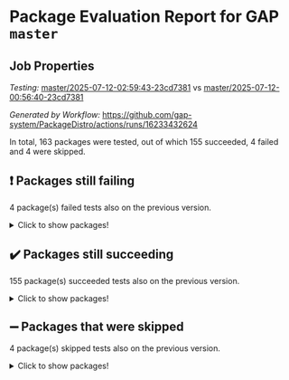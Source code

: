 # Package Evaluation Report for GAP `master`

## Job Properties

*Testing:* [master/2025-07-12-02:59:43-23cd7381](https://github.com/gap-system/PackageDistro/blob/data/reports/master/2025-07-12-02:59:43-23cd7381) vs [master/2025-07-12-00:56:40-23cd7381](https://github.com/gap-system/PackageDistro/blob/data/reports/master/2025-07-12-00:56:40-23cd7381)

*Generated by Workflow:* https://github.com/gap-system/PackageDistro/actions/runs/16233432624

In total, 163 packages were tested, out of which 155 succeeded, 4 failed and 4 were skipped.

## :exclamation: Packages still failing

4 package(s) failed tests also on the previous version.
<details><summary>Click to show packages!</summary>

- caratinterface 2.3.7 [(failure)](https://github.com/gap-system/PackageDistro/actions/runs/16233432624/job/45840238963)
- cryst 4.1.27 [(failure)](https://github.com/gap-system/PackageDistro/actions/runs/16233432624/job/45840238992)
- hapcryst 0.1.15 [(failure)](https://github.com/gap-system/PackageDistro/actions/runs/16233432624/job/45840239031)
- repsn 3.1.2 [(failure)](https://github.com/gap-system/PackageDistro/actions/runs/16233432624/job/45840239151)
</details>

## :heavy_check_mark: Packages still succeeding

155 package(s) succeeded tests also on the previous version.
<details><summary>Click to show packages!</summary>

- 4ti2interface 2024.11-01 [(success)](https://github.com/gap-system/PackageDistro/actions/runs/16233432624/job/45840238936)
- ace 5.7.0 [(success)](https://github.com/gap-system/PackageDistro/actions/runs/16233432624/job/45840238938)
- aclib 1.3.2 [(success)](https://github.com/gap-system/PackageDistro/actions/runs/16233432624/job/45840238937)
- agt 0.3.1 [(success)](https://github.com/gap-system/PackageDistro/actions/runs/16233432624/job/45840238941)
- alco 1.1.1 [(success)](https://github.com/gap-system/PackageDistro/actions/runs/16233432624/job/45840238942)
- alnuth 3.2.1 [(success)](https://github.com/gap-system/PackageDistro/actions/runs/16233432624/job/45840238939)
- anupq 3.3.1 [(success)](https://github.com/gap-system/PackageDistro/actions/runs/16233432624/job/45840238948)
- atlasrep 2.1.9 [(success)](https://github.com/gap-system/PackageDistro/actions/runs/16233432624/job/45840238943)
- autodoc 2025.05.09 [(success)](https://github.com/gap-system/PackageDistro/actions/runs/16233432624/job/45840238946)
- automata 1.16 [(success)](https://github.com/gap-system/PackageDistro/actions/runs/16233432624/job/45840238997)
- automgrp 1.3.3 [(success)](https://github.com/gap-system/PackageDistro/actions/runs/16233432624/job/45840238950)
- autpgrp 1.11.1 [(success)](https://github.com/gap-system/PackageDistro/actions/runs/16233432624/job/45840238951)
- cap 2025.07-02 [(success)](https://github.com/gap-system/PackageDistro/actions/runs/16233432624/job/45840238952)
- cddinterface 2025.06.24 [(success)](https://github.com/gap-system/PackageDistro/actions/runs/16233432624/job/45840238958)
- circle 1.6.6 [(success)](https://github.com/gap-system/PackageDistro/actions/runs/16233432624/job/45840238956)
- classicpres 1.22 [(success)](https://github.com/gap-system/PackageDistro/actions/runs/16233432624/job/45840238968)
- cohomolo 1.6.11 [(success)](https://github.com/gap-system/PackageDistro/actions/runs/16233432624/job/45840238981)
- congruence 1.2.7 [(success)](https://github.com/gap-system/PackageDistro/actions/runs/16233432624/job/45840238955)
- corefreesub 0.6 [(success)](https://github.com/gap-system/PackageDistro/actions/runs/16233432624/job/45840238969)
- corelg 1.57 [(success)](https://github.com/gap-system/PackageDistro/actions/runs/16233432624/job/45840238964)
- crime 1.6 [(success)](https://github.com/gap-system/PackageDistro/actions/runs/16233432624/job/45840238978)
- crisp 1.4.6 [(success)](https://github.com/gap-system/PackageDistro/actions/runs/16233432624/job/45840238977)
- crypting 0.10.6 [(success)](https://github.com/gap-system/PackageDistro/actions/runs/16233432624/job/45840238967)
- crystcat 1.1.10 [(success)](https://github.com/gap-system/PackageDistro/actions/runs/16233432624/job/45840238966)
- ctbllib 1.3.11 [(success)](https://github.com/gap-system/PackageDistro/actions/runs/16233432624/job/45840238983)
- cubefree 1.20 [(success)](https://github.com/gap-system/PackageDistro/actions/runs/16233432624/job/45840238975)
- curlinterface 2.4.2 [(success)](https://github.com/gap-system/PackageDistro/actions/runs/16233432624/job/45840238980)
- cvec 2.8.4 [(success)](https://github.com/gap-system/PackageDistro/actions/runs/16233432624/job/45840238972)
- datastructures 0.3.3 [(success)](https://github.com/gap-system/PackageDistro/actions/runs/16233432624/job/45840239051)
- deepthought 1.0.9 [(success)](https://github.com/gap-system/PackageDistro/actions/runs/16233432624/job/45840238982)
- design 1.8.2 [(success)](https://github.com/gap-system/PackageDistro/actions/runs/16233432624/job/45840238987)
- difsets 2.3.1 [(success)](https://github.com/gap-system/PackageDistro/actions/runs/16233432624/job/45840238984)
- digraphs 1.10.0 [(success)](https://github.com/gap-system/PackageDistro/actions/runs/16233432624/job/45840238991)
- edim 1.3.8 [(success)](https://github.com/gap-system/PackageDistro/actions/runs/16233432624/job/45840238988)
- example 4.4.1 [(success)](https://github.com/gap-system/PackageDistro/actions/runs/16233432624/job/45840239001)
- examplesforhomalg 2023.10-01 [(success)](https://github.com/gap-system/PackageDistro/actions/runs/16233432624/job/45840238989)
- factint 1.6.3 [(success)](https://github.com/gap-system/PackageDistro/actions/runs/16233432624/job/45840238995)
- ferret 1.0.14 [(success)](https://github.com/gap-system/PackageDistro/actions/runs/16233432624/job/45840238999)
- fga 1.5.0 [(success)](https://github.com/gap-system/PackageDistro/actions/runs/16233432624/job/45840239006)
- fining 1.5.6 [(success)](https://github.com/gap-system/PackageDistro/actions/runs/16233432624/job/45840239010)
- float 1.0.7 [(success)](https://github.com/gap-system/PackageDistro/actions/runs/16233432624/job/45840239003)
- format 1.4.4 [(success)](https://github.com/gap-system/PackageDistro/actions/runs/16233432624/job/45840238998)
- forms 1.2.13 [(success)](https://github.com/gap-system/PackageDistro/actions/runs/16233432624/job/45840239008)
- fplsa 1.2.6 [(success)](https://github.com/gap-system/PackageDistro/actions/runs/16233432624/job/45840239000)
- fr 2.4.13 [(success)](https://github.com/gap-system/PackageDistro/actions/runs/16233432624/job/45840239004)
- francy 2.0.3 [(success)](https://github.com/gap-system/PackageDistro/actions/runs/16233432624/job/45840239015)
- fwtree 1.3 [(success)](https://github.com/gap-system/PackageDistro/actions/runs/16233432624/job/45840239021)
- gapdoc 1.6.7 [(success)](https://github.com/gap-system/PackageDistro/actions/runs/16233432624/job/45840239019)
- gauss 2024.11-01 [(success)](https://github.com/gap-system/PackageDistro/actions/runs/16233432624/job/45840239020)
- gaussforhomalg 2024.08-01 [(success)](https://github.com/gap-system/PackageDistro/actions/runs/16233432624/job/45840239018)
- gbnp 1.1.0 [(success)](https://github.com/gap-system/PackageDistro/actions/runs/16233432624/job/45840239026)
- generalizedmorphismsforcap 2025.07-01 [(success)](https://github.com/gap-system/PackageDistro/actions/runs/16233432624/job/45840239016)
- genss 1.6.9 [(success)](https://github.com/gap-system/PackageDistro/actions/runs/16233432624/job/45840239023)
- gradedmodules 2024.12-01 [(success)](https://github.com/gap-system/PackageDistro/actions/runs/16233432624/job/45840239022)
- gradedringforhomalg 2024.07-01 [(success)](https://github.com/gap-system/PackageDistro/actions/runs/16233432624/job/45840239012)
- grape 4.9.2 [(success)](https://github.com/gap-system/PackageDistro/actions/runs/16233432624/job/45840239014)
- groupoids 1.77 [(success)](https://github.com/gap-system/PackageDistro/actions/runs/16233432624/job/45840239027)
- grpconst 2.6.5 [(success)](https://github.com/gap-system/PackageDistro/actions/runs/16233432624/job/45840239037)
- guarana 0.96.3 [(success)](https://github.com/gap-system/PackageDistro/actions/runs/16233432624/job/45840239024)
- guava 3.20 [(success)](https://github.com/gap-system/PackageDistro/actions/runs/16233432624/job/45840239033)
- hap 1.68 [(success)](https://github.com/gap-system/PackageDistro/actions/runs/16233432624/job/45840239029)
- hecke 1.5.4 [(success)](https://github.com/gap-system/PackageDistro/actions/runs/16233432624/job/45840239068)
- help 4.0 [(success)](https://github.com/gap-system/PackageDistro/actions/runs/16233432624/job/45840239041)
- homalg 2024.01-01 [(success)](https://github.com/gap-system/PackageDistro/actions/runs/16233432624/job/45840239048)
- homalgtocas 2023.11-01 [(success)](https://github.com/gap-system/PackageDistro/actions/runs/16233432624/job/45840239052)
- ibnp 0.15 [(success)](https://github.com/gap-system/PackageDistro/actions/runs/16233432624/job/45840239044)
- idrel 2.48 [(success)](https://github.com/gap-system/PackageDistro/actions/runs/16233432624/job/45840239046)
- images 1.3.3 [(success)](https://github.com/gap-system/PackageDistro/actions/runs/16233432624/job/45840239043)
- intpic 0.4.0 [(success)](https://github.com/gap-system/PackageDistro/actions/runs/16233432624/job/45840239055)
- io 4.9.3 [(success)](https://github.com/gap-system/PackageDistro/actions/runs/16233432624/job/45840239095)
- io_forhomalg 2023.02-04 [(success)](https://github.com/gap-system/PackageDistro/actions/runs/16233432624/job/45840239050)
- irredsol 1.4.4 [(success)](https://github.com/gap-system/PackageDistro/actions/runs/16233432624/job/45840239054)
- json 2.2.3 [(success)](https://github.com/gap-system/PackageDistro/actions/runs/16233432624/job/45840239063)
- jupyterkernel 1.5.1 [(success)](https://github.com/gap-system/PackageDistro/actions/runs/16233432624/job/45840239058)
- jupyterviz 1.5.6 [(success)](https://github.com/gap-system/PackageDistro/actions/runs/16233432624/job/45840239053)
- kan 1.37 [(success)](https://github.com/gap-system/PackageDistro/actions/runs/16233432624/job/45840239062)
- kbmag 1.5.11 [(success)](https://github.com/gap-system/PackageDistro/actions/runs/16233432624/job/45840239056)
- laguna 3.9.7 [(success)](https://github.com/gap-system/PackageDistro/actions/runs/16233432624/job/45840239071)
- liealgdb 2.2.1 [(success)](https://github.com/gap-system/PackageDistro/actions/runs/16233432624/job/45840239060)
- liepring 2.9.1 [(success)](https://github.com/gap-system/PackageDistro/actions/runs/16233432624/job/45840239086)
- liering 2.4.2 [(success)](https://github.com/gap-system/PackageDistro/actions/runs/16233432624/job/45840239064)
- linearalgebraforcap 2025.07-03 [(success)](https://github.com/gap-system/PackageDistro/actions/runs/16233432624/job/45840239065)
- lins 0.9 [(success)](https://github.com/gap-system/PackageDistro/actions/runs/16233432624/job/45840239070)
- localizeringforhomalg 2023.10-01 [(success)](https://github.com/gap-system/PackageDistro/actions/runs/16233432624/job/45840239066)
- loops 3.4.4 [(success)](https://github.com/gap-system/PackageDistro/actions/runs/16233432624/job/45840239074)
- lpres 1.1.1 [(success)](https://github.com/gap-system/PackageDistro/actions/runs/16233432624/job/45840239082)
- majoranaalgebras 1.5.2 [(success)](https://github.com/gap-system/PackageDistro/actions/runs/16233432624/job/45840239076)
- mapclass 1.4.6 [(success)](https://github.com/gap-system/PackageDistro/actions/runs/16233432624/job/45840239067)
- matgrp 0.71 [(success)](https://github.com/gap-system/PackageDistro/actions/runs/16233432624/job/45840239072)
- matricesforhomalg 2024.11-02 [(success)](https://github.com/gap-system/PackageDistro/actions/runs/16233432624/job/45840239080)
- modisom 3.0.0 [(success)](https://github.com/gap-system/PackageDistro/actions/runs/16233432624/job/45840239091)
- modulepresentationsforcap 2025.06-02 [(success)](https://github.com/gap-system/PackageDistro/actions/runs/16233432624/job/45840239078)
- modules 2024.12-01 [(success)](https://github.com/gap-system/PackageDistro/actions/runs/16233432624/job/45840239094)
- monoidalcategories 2025.07-03 [(success)](https://github.com/gap-system/PackageDistro/actions/runs/16233432624/job/45840239093)
- nconvex 2024.12-01 [(success)](https://github.com/gap-system/PackageDistro/actions/runs/16233432624/job/45840239090)
- nilmat 1.4.2 [(success)](https://github.com/gap-system/PackageDistro/actions/runs/16233432624/job/45840239087)
- nock 1.5 [(success)](https://github.com/gap-system/PackageDistro/actions/runs/16233432624/job/45840239083)
- normalizinterface 1.4.1 [(success)](https://github.com/gap-system/PackageDistro/actions/runs/16233432624/job/45840239092)
- nq 2.5.11 [(success)](https://github.com/gap-system/PackageDistro/actions/runs/16233432624/job/45840239081)
- numericalsgps 1.4.0 [(success)](https://github.com/gap-system/PackageDistro/actions/runs/16233432624/job/45840239099)
- openmath 11.5.3 [(success)](https://github.com/gap-system/PackageDistro/actions/runs/16233432624/job/45840239146)
- orb 5.0.1 [(success)](https://github.com/gap-system/PackageDistro/actions/runs/16233432624/job/45840239096)
- packagemanager 1.6.3 [(success)](https://github.com/gap-system/PackageDistro/actions/runs/16233432624/job/45840239088)
- patternclass 2.4.5 [(success)](https://github.com/gap-system/PackageDistro/actions/runs/16233432624/job/45840239115)
- permut 2.0.5 [(success)](https://github.com/gap-system/PackageDistro/actions/runs/16233432624/job/45840239141)
- polenta 1.3.11 [(success)](https://github.com/gap-system/PackageDistro/actions/runs/16233432624/job/45840239123)
- polymaking 0.8.7 [(success)](https://github.com/gap-system/PackageDistro/actions/runs/16233432624/job/45840239102)
- primgrp 3.4.4 [(success)](https://github.com/gap-system/PackageDistro/actions/runs/16233432624/job/45840239132)
- profiling 2.6.2 [(success)](https://github.com/gap-system/PackageDistro/actions/runs/16233432624/job/45840239107)
- qdistrnd 0.9.5 [(success)](https://github.com/gap-system/PackageDistro/actions/runs/16233432624/job/45840239098)
- qpa 1.35 [(success)](https://github.com/gap-system/PackageDistro/actions/runs/16233432624/job/45840239108)
- quagroup 1.8.4 [(success)](https://github.com/gap-system/PackageDistro/actions/runs/16233432624/job/45840239130)
- radiroot 2.9 [(success)](https://github.com/gap-system/PackageDistro/actions/runs/16233432624/job/45840239101)
- rcwa 4.7.1 [(success)](https://github.com/gap-system/PackageDistro/actions/runs/16233432624/job/45840239118)
- rds 1.8 [(success)](https://github.com/gap-system/PackageDistro/actions/runs/16233432624/job/45840239100)
- recog 1.4.4 [(success)](https://github.com/gap-system/PackageDistro/actions/runs/16233432624/job/45840239204)
- repndecomp 1.3.0 [(success)](https://github.com/gap-system/PackageDistro/actions/runs/16233432624/job/45840239105)
- resclasses 4.7.3 [(success)](https://github.com/gap-system/PackageDistro/actions/runs/16233432624/job/45840239103)
- ringsforhomalg 2024.11-02 [(success)](https://github.com/gap-system/PackageDistro/actions/runs/16233432624/job/45840239117)
- sco 2023.08-01 [(success)](https://github.com/gap-system/PackageDistro/actions/runs/16233432624/job/45840239119)
- scscp 2.4.3 [(success)](https://github.com/gap-system/PackageDistro/actions/runs/16233432624/job/45840239114)
- semigroups 5.5.2 [(success)](https://github.com/gap-system/PackageDistro/actions/runs/16233432624/job/45840239109)
- sglppow 2.4 [(success)](https://github.com/gap-system/PackageDistro/actions/runs/16233432624/job/45840239112)
- sgpviz 0.999.6 [(success)](https://github.com/gap-system/PackageDistro/actions/runs/16233432624/job/45840239128)
- simpcomp 2.1.14 [(success)](https://github.com/gap-system/PackageDistro/actions/runs/16233432624/job/45840239104)
- singular 2024.06.03 [(success)](https://github.com/gap-system/PackageDistro/actions/runs/16233432624/job/45840239106)
- sl2reps 1.1 [(success)](https://github.com/gap-system/PackageDistro/actions/runs/16233432624/job/45840239110)
- sla 1.6.2 [(success)](https://github.com/gap-system/PackageDistro/actions/runs/16233432624/job/45840239120)
- smallantimagmas 0.4.1 [(success)](https://github.com/gap-system/PackageDistro/actions/runs/16233432624/job/45840239121)
- smallgrp 1.5.4 [(success)](https://github.com/gap-system/PackageDistro/actions/runs/16233432624/job/45840239116)
- smallsemi 0.7.2 [(success)](https://github.com/gap-system/PackageDistro/actions/runs/16233432624/job/45840239164)
- sonata 2.9.6 [(success)](https://github.com/gap-system/PackageDistro/actions/runs/16233432624/job/45840239124)
- sophus 1.27 [(success)](https://github.com/gap-system/PackageDistro/actions/runs/16233432624/job/45840239125)
- sotgrps 1.3 [(success)](https://github.com/gap-system/PackageDistro/actions/runs/16233432624/job/45840239138)
- spinsym 1.5.2 [(success)](https://github.com/gap-system/PackageDistro/actions/runs/16233432624/job/45840239173)
- standardff 1.0 [(success)](https://github.com/gap-system/PackageDistro/actions/runs/16233432624/job/45840239126)
- symbcompcc 1.3.2 [(success)](https://github.com/gap-system/PackageDistro/actions/runs/16233432624/job/45840239122)
- thelma 1.3 [(success)](https://github.com/gap-system/PackageDistro/actions/runs/16233432624/job/45840239134)
- tomlib 1.2.11 [(success)](https://github.com/gap-system/PackageDistro/actions/runs/16233432624/job/45840239149)
- toolsforhomalg 2025.05-01 [(success)](https://github.com/gap-system/PackageDistro/actions/runs/16233432624/job/45840239155)
- toric 1.9.6 [(success)](https://github.com/gap-system/PackageDistro/actions/runs/16233432624/job/45840239137)
- transgrp 3.6.5 [(success)](https://github.com/gap-system/PackageDistro/actions/runs/16233432624/job/45840239133)
- typeset 1.2.3 [(success)](https://github.com/gap-system/PackageDistro/actions/runs/16233432624/job/45840239131)
- ugaly 4.1.3 [(success)](https://github.com/gap-system/PackageDistro/actions/runs/16233432624/job/45840239160)
- unipot 1.6 [(success)](https://github.com/gap-system/PackageDistro/actions/runs/16233432624/job/45840239139)
- unitlib 5.0.0 [(success)](https://github.com/gap-system/PackageDistro/actions/runs/16233432624/job/45840239136)
- utils 0.89 [(success)](https://github.com/gap-system/PackageDistro/actions/runs/16233432624/job/45840239143)
- uuid 0.7 [(success)](https://github.com/gap-system/PackageDistro/actions/runs/16233432624/job/45840239163)
- walrus 0.9991 [(success)](https://github.com/gap-system/PackageDistro/actions/runs/16233432624/job/45840239166)
- wedderga 4.11.1 [(success)](https://github.com/gap-system/PackageDistro/actions/runs/16233432624/job/45840239169)
- wpe 0.8 [(success)](https://github.com/gap-system/PackageDistro/actions/runs/16233432624/job/45840239165)
- xmod 2.95 [(success)](https://github.com/gap-system/PackageDistro/actions/runs/16233432624/job/45840239150)
- xmodalg 1.32 [(success)](https://github.com/gap-system/PackageDistro/actions/runs/16233432624/job/45840239174)
- yangbaxter 0.10.6 [(success)](https://github.com/gap-system/PackageDistro/actions/runs/16233432624/job/45840239157)
- zeromqinterface 0.17 [(success)](https://github.com/gap-system/PackageDistro/actions/runs/16233432624/job/45840239167)
</details>

## :heavy_minus_sign: Packages that were skipped

4 package(s) skipped tests also on the previous version.
<details><summary>Click to show packages!</summary>

- browse 1.8.21 [(skipped)](https://github.com/gap-system/PackageDistro/actions/runs/16233432624/job/45840026879)
- itc 1.5.1 [(skipped)](https://github.com/gap-system/PackageDistro/actions/runs/16233432624/job/45840026879)
- polycyclic 2.16 [(skipped)](https://github.com/gap-system/PackageDistro/actions/runs/16233432624/job/45840026879)
- xgap 4.32 [(skipped)](https://github.com/gap-system/PackageDistro/actions/runs/16233432624/job/45840026879)
</details>

